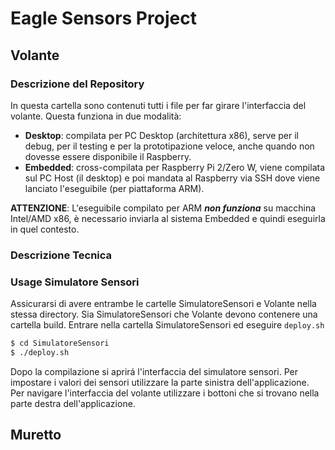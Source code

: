 # Eagle Sensors Project 

## Volante

### Descrizione del Repository 

In questa cartella sono contenuti tutti i file per far girare l'interfaccia del volante. 
Questa funziona in due modalità:

* **Desktop**: compilata per PC Desktop (architettura x86), serve per il debug, per il testing e per la prototipazione veloce, anche quando non dovesse essere disponibile il Raspberry. 
* **Embedded**: cross-compilata per Raspberry Pi 2/Zero W, viene compilata sul PC Host (il desktop) e poi mandata al Raspberry via SSH dove viene lanciato l'eseguibile (per piattaforma ARM). 

**ATTENZIONE**: L'eseguibile compilato per ARM ***non funziona*** su macchina Intel/AMD x86, è necessario inviarla al sistema Embedded e quindi eseguirla in quel contesto.

### Descrizione Tecnica 

### Usage Simulatore Sensori

Assicurarsi di avere entrambe le cartelle SimulatoreSensori e Volante nella stessa directory. Sia SimulatoreSensori che Volante devono contenere una cartella build.
Entrare nella cartella SimulatoreSensori ed eseguire `deploy.sh`
```sh
$ cd SimulatoreSensori
$ ./deploy.sh
```
Dopo la compilazione si aprirá l'interfaccia del simulatore sensori. Per impostare i valori dei sensori utilizzare la parte sinistra dell'applicazione. Per navigare l'interfaccia del volante utilizzare i bottoni che si trovano nella parte destra dell'applicazione.

## Muretto
